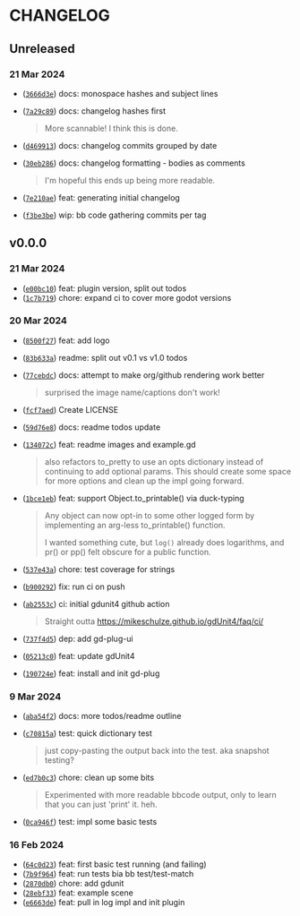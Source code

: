 # CHANGELOG


## Unreleased


### 21 Mar 2024

- ([`3666d3e`](https://github.com/russmatney/log/commit/3666d3e)) docs: monospace hashes and subject lines
- ([`7a29c89`](https://github.com/russmatney/log/commit/7a29c89)) docs: changelog hashes first

  > More scannable! I think this is done.

- ([`d469913`](https://github.com/russmatney/log/commit/d469913)) docs: changelog commits grouped by date
- ([`30eb286`](https://github.com/russmatney/log/commit/30eb286)) docs: changelog formatting - bodies as comments

  > I'm hopeful this ends up being more readable.

- ([`7e210ae`](https://github.com/russmatney/log/commit/7e210ae)) feat: generating initial changelog
- ([`f3be3be`](https://github.com/russmatney/log/commit/f3be3be)) wip: bb code gathering commits per tag

## v0.0.0


### 21 Mar 2024

- ([`e00bc10`](https://github.com/russmatney/log/commit/e00bc10)) feat: plugin version, split out todos
- ([`1c7b719`](https://github.com/russmatney/log/commit/1c7b719)) chore: expand ci to cover more godot versions

### 20 Mar 2024

- ([`8500f27`](https://github.com/russmatney/log/commit/8500f27)) feat: add logo
- ([`83b633a`](https://github.com/russmatney/log/commit/83b633a)) readme: split out v0.1 vs v1.0 todos
- ([`77cebdc`](https://github.com/russmatney/log/commit/77cebdc)) docs: attempt to make org/github rendering work better

  > surprised the image name/captions don't work!

- ([`fcf7aed`](https://github.com/russmatney/log/commit/fcf7aed)) Create LICENSE
- ([`59d76e8`](https://github.com/russmatney/log/commit/59d76e8)) docs: readme todos update
- ([`134072c`](https://github.com/russmatney/log/commit/134072c)) feat: readme images and example.gd

  > also refactors to_pretty to use an opts dictionary instead of continuing
  > to add optional params. This should create some space for more options
  > and clean up the impl going forward.

- ([`1bce1eb`](https://github.com/russmatney/log/commit/1bce1eb)) feat: support Object.to_printable() via duck-typing

  > Any object can now opt-in to some other logged form by implementing an
  > arg-less to_printable() function.
  > 
  > I wanted something cute, but `log()` already does logarithms, and pr()
  > or pp() felt obscure for a public function.

- ([`537e43a`](https://github.com/russmatney/log/commit/537e43a)) chore: test coverage for strings
- ([`b900292`](https://github.com/russmatney/log/commit/b900292)) fix: run ci on push
- ([`ab2553c`](https://github.com/russmatney/log/commit/ab2553c)) ci: initial gdunit4 github action

  > Straight outta https://mikeschulze.github.io/gdUnit4/faq/ci/

- ([`737f4d5`](https://github.com/russmatney/log/commit/737f4d5)) dep: add gd-plug-ui
- ([`05213c0`](https://github.com/russmatney/log/commit/05213c0)) feat: update gdUnit4
- ([`190724e`](https://github.com/russmatney/log/commit/190724e)) feat: install and init gd-plug

### 9 Mar 2024

- ([`aba54f2`](https://github.com/russmatney/log/commit/aba54f2)) docs: more todos/readme outline
- ([`c70815a`](https://github.com/russmatney/log/commit/c70815a)) test: quick dictionary test

  > just copy-pasting the output back into the test. aka snapshot testing?

- ([`ed7b0c3`](https://github.com/russmatney/log/commit/ed7b0c3)) chore: clean up some bits

  > Experimented with more readable bbcode output, only to learn that you
  > can just 'print' it. heh.

- ([`0ca946f`](https://github.com/russmatney/log/commit/0ca946f)) test: impl some basic tests

### 16 Feb 2024

- ([`64c0d23`](https://github.com/russmatney/log/commit/64c0d23)) feat: first basic test running (and failing)
- ([`7b9f964`](https://github.com/russmatney/log/commit/7b9f964)) feat: run tests bia bb test/test-match
- ([`2870db0`](https://github.com/russmatney/log/commit/2870db0)) chore: add gdunit
- ([`28ebf33`](https://github.com/russmatney/log/commit/28ebf33)) feat: example scene
- ([`e6663de`](https://github.com/russmatney/log/commit/e6663de)) feat: pull in log impl and init plugin